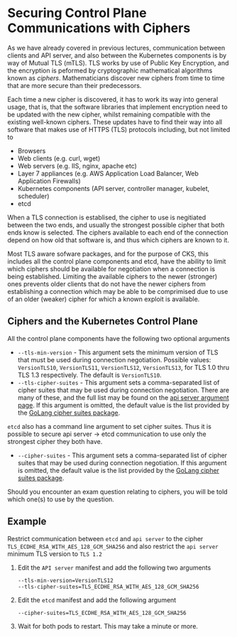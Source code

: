 # Securing Control Plane Communications with Ciphers

As we have already covered in previous lectures, communication between clients and API server, and also between the Kubernetes components is by way of Mutual TLS (mTLS). TLS works by use of Public Key Encryption, and the encryption is peformed by cryptographic mathematical algorithms known as _ciphers_. Mathematicians discover new ciphers from time to time that are more secure than their predecessors.

Each time a new cipher is discovered, it has to work its way into general usage, that is, that the software libraries that implement encryption need to be updated with the new cipher, whilst remaining compatible with the existing well-known ciphers. These updates have to find their way into all software that makes use of HTTPS (TLS) protocols including, but not limited to

* Browsers
* Web clients (e.g. curl, wget)
* Web servers (e.g. IIS, nginx, apache etc)
* Layer 7 appliances (e.g. AWS Application Load Balancer, Web Application Firewalls)
* Kubernetes components (API server, controller manager, kubelet, scheduler)
* etcd

When a TLS connection is establised, the cipher to use is negitiated between the two ends, and usually the strongest possible cipher that both ends know is selected. The ciphers available to each end of the connection depend on how old that software is, and thus which ciphers are known to it.

Most TLS aware sofware packages, and for the purpose of CKS, this includes all the control plane components and etcd, have the ability to limit which ciphers should be available for negotiation when a connection is being established. Limiting the available ciphers to the newer (stronger) ones prevents older clients that do not have the newer ciphers from establishing a connection which may be able to be comprimised due to use of an older (weaker) cipher for which a known exploit is available.

## Ciphers and the Kubernetes Control Plane

All the control plane components have the following two optional arguments

* `--tls-min-version` - This argument sets the minimum version of TLS that must be used during connection negotiation.  Possible values: `VersionTLS10`, `VersionTLS11`, `VersionTLS12`, `VersionTLS13`, for TLS 1.0 thru TLS 1.3 respectively. The default is `VersionTLS10`.
* `--tls-cipher-suites` - This argument sets a comma-separated list of cipher suites that may be used during connection negotiation. There are many of these, and the full list may be found on the [api server argument page](https://kubernetes.io/docs/reference/command-line-tools-reference/kube-apiserver/). If this argument is omitted, the default value is the list provided by the [GoLang cipher suites package](https://go.dev/src/crypto/tls/cipher_suites.go#L53).

`etcd` also has a command line argument to set cipher suites. Thus it is possible to secure api server &rarr; etcd communication to use only the strongest cipher they both have.

* `--cipher-suites` - This argument sets a comma-separated list of cipher suites that may be used during connection negotiation. If this argument is omitted, the default value is the list provided by the [GoLang cipher suites package](https://go.dev/src/crypto/tls/cipher_suites.go#L53).

Should you encounter an exam question relating to ciphers, you will be told which one(s) to use by the question.

## Example

Restrict communication between `etcd` and `api server` to the cipher `TLS_ECDHE_RSA_WITH_AES_128_GCM_SHA256` and also restrict the `api server` minimum TLS version to `TLS 1.2`

1. Edit the `API server` manifest and add the following two arguments

    ```
    --tls-min-version=VersionTLS12
    --tls-cipher-suites=TLS_ECDHE_RSA_WITH_AES_128_GCM_SHA256
    ```

1. Edit the `etcd` manifest and add the following argument

    ```
    --cipher-suites=TLS_ECDHE_RSA_WITH_AES_128_GCM_SHA256
    ```

1. Wait for both pods to restart. This may take a minute or more.
